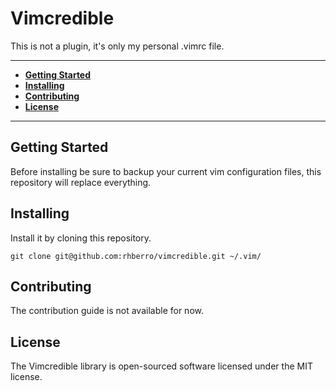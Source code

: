 # Vimcredible

This is not a plugin, it's only my personal .vimrc file.

---

- [**Getting Started**](#getting-started)
- [**Installing**](#installing)
- [**Contributing**](#contributing)
- [**License**](#license)

---

## Getting Started

Before installing be sure to backup your current vim configuration files, this repository will replace everything.

## Installing

Install it by cloning this repository.

```
git clone git@github.com:rhberro/vimcredible.git ~/.vim/
```

## Contributing

The contribution guide is not available for now.

## License

The Vimcredible library is open-sourced software licensed under the MIT license.
